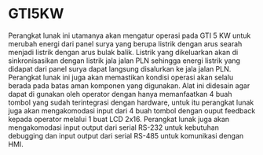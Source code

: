# GTI5KW
Perangkat lunak ini utamanya akan  mengatur operasi pada GTI 5 KW untuk merubah energi dari panel surya yang berupa listrik dengan arus searah menjadi listrik dengan arus bulak balik. Listrik yang dikeluarkan akan di sinkronisasikan dengan listrik jala jalan PLN sehingga energi listrik yang didapat dari panel surya dapat langsung disalurkan ke jala jalan PLN. Perangkat lunak ini juga akan memastikan kondisi operasi akan selalu berada pada batas aman komponen yang digunakan. Alat ini didesain agar dapat di gunakan oleh operator dengan hanya memanfaatkan 4 buah tombol yang sudah terintegrasi dengan hardware, untuk itu perangkat lunak juga akan mengakomodasi input dari 4 buah tombol dengan ouput feedback kepada operator melalui 1 buat LCD 2x16. Perangkat lunak juga akan mengakomodasi input output dari serial RS-232 untuk kebutuhan debugging dan input output dari serial RS-485 untuk komunikasi dengan HMI. 

 
